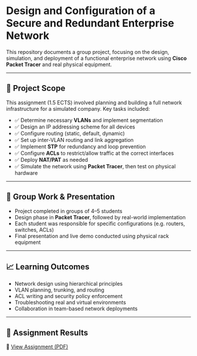 # Design and Configuration of a Secure and Redundant Enterprise Network

This repository documents a group project, focusing on the design, simulation, and deployment of a functional enterprise network using **Cisco Packet Tracer** and real physical equipment.

---

## 🔧 Project Scope

This assignment (1.5 ECTS) involved planning and building a full network infrastructure for a simulated company. Key tasks included:

- ✅ Determine necessary **VLANs** and implement segmentation
- ✅ Design an IP addressing scheme for all devices
- ✅ Configure routing (static, default, dynamic)
- ✅ Set up inter-VLAN routing and link aggregation
- ✅ Implement **STP** for redundancy and loop prevention
- ✅ Configure **ACLs** to restrict/allow traffic at the correct interfaces
- ✅ Deploy **NAT/PAT** as needed
- ✅ Simulate the network using **Packet Tracer**, then test on physical hardware

---

## 👥 Group Work & Presentation

- Project completed in groups of 4–5 students
- Design phase in **Packet Tracer**, followed by real-world implementation
- Each student was responsible for specific configurations (e.g. routers, switches, ACLs)
- Final presentation and live demo conducted using physical rack equipment

---

## 📈 Learning Outcomes

- Network design using hierarchical principles
- VLAN planning, trunking, and routing
- ACL writing and security policy enforcement
- Troubleshooting real and virtual environments
- Collaboration in team-based network deployments

---

## 📄 Assignment Results

📄 [View Assignment (PDF)](./documents/assignment-network-ccna.pdf)
